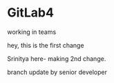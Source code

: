# GitLab4

working in teams

hey, this is the first change

Srinitya here- making 2nd change.

branch update by senior developer

